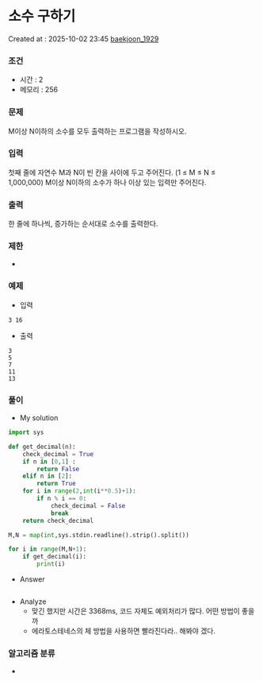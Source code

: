 # 소수 구하기
Created at : 2025-10-02 23:45
[baekjoon_1929](https://www.acmicpc.net/problem/1929)
### 조건
- 시간 : 2
- 메모리 : 256
### 문제
M이상 N이하의 소수를 모두 출력하는 프로그램을 작성하시오.
### 입력
첫째 줄에 자연수 M과 N이 빈 칸을 사이에 두고 주어진다. (1 ≤ M ≤ N ≤ 1,000,000) M이상 N이하의 소수가 하나 이상 있는 입력만 주어진다.
### 출력
한 줄에 하나씩, 증가하는 순서대로 소수를 출력한다.
### 제한
- 
### 예제
- 입력
```
3 16
```
- 출력
```
3
5
7
11
13
``` 

### 풀이
- My solution
```python
import sys

def get_decimal(n):
    check_decimal = True
    if n in [0,1] :
        return False 
    elif n in [2]:
        return True   
    for i in range(2,int(i**0.5)+1):
        if n % i == 0:
            check_decimal = False
            break
    return check_decimal

M,N = map(int,sys.stdin.readline().strip().split())

for i in range(M,N+1):
    if get_decimal(i):
        print(i)
```

- Answer
```python

```

- Analyze
	- 맞긴 했지만 시간은 3368ms, 코드 자체도 예외처리가 많다. 어떤 방법이 좋을까
	- 에라토스테네스의 체 방법을 사용하면 빨라진다라.. 해봐야 겠다.
### 알고리즘 분류
- 